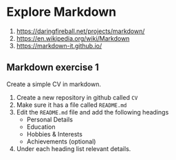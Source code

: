 # Explore Markdown
1. https://daringfireball.net/projects/markdown/
2. https://en.wikipedia.org/wiki/Markdown
3. https://markdown-it.github.io/

## Markdown exercise 1

Create a simple CV in markdown.

1. Create a new repository in github called `CV`
2. Make sure it has a file called `README.md`
3. Edit the `README.md` file and add the following headings
   - Personal Details
   - Education
   - Hobbies & Interests
   - Achievements (optional)
 4. Under each heading list relevant details.
 
